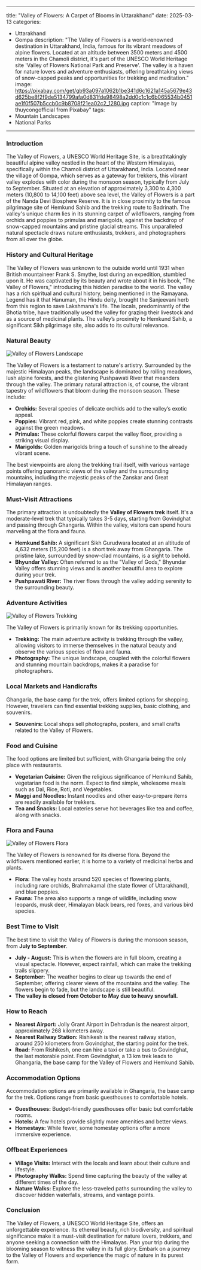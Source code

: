 
---
title: "Valley of Flowers: A Carpet of Blooms in Uttarakhand"
date: 2025-03-13
categories:
  - Uttarakhand
  - Gompa
description: "The Valley of Flowers is a world-renowned destination in Uttarakhand, India, famous for its vibrant meadows of alpine flowers. Located at an altitude between 3500 meters and 4500 meters in the Chamoli district, it's part of the UNESCO World Heritage site 'Valley of Flowers National Park and Preserve'. The valley is a haven for nature lovers and adventure enthusiasts, offering breathtaking views of snow-capped peaks and opportunities for trekking and meditation."
image: https://pixabay.com/get/gb93a097a1062b1be341d6c1621a145a5679e43d625be8f2f9de5134799afa0d831fde98498a2dd0c1c1c6b065534b0451ae1f0f507b5ccb0c9b8708f21ea02c2_1280.jpg
caption: "Image by thuycongofficial from Pixabay"
tags: 
  - Mountain Landscapes
  - National Parks
---


### **Introduction**

The Valley of Flowers, a UNESCO World Heritage Site, is a breathtakingly beautiful alpine valley nestled in the heart of the Western Himalayas, specifically within the Chamoli district of Uttarakhand, India. Located near the village of Gompa, which serves as a gateway for trekkers, this vibrant valley explodes with color during the monsoon season, typically from July to September. Situated at an elevation of approximately 3,300 to 4,300 meters (10,800 to 14,100 feet) above sea level, the Valley of Flowers is a part of the Nanda Devi Biosphere Reserve. It is in close proximity to the famous pilgrimage site of Hemkund Sahib and the trekking route to Badrinath. The valley's unique charm lies in its stunning carpet of wildflowers, ranging from orchids and poppies to primulas and marigolds, against the backdrop of snow-capped mountains and pristine glacial streams. This unparalleled natural spectacle draws nature enthusiasts, trekkers, and photographers from all over the globe.

### **History and Cultural Heritage**

The Valley of Flowers was unknown to the outside world until 1931 when British mountaineer Frank S. Smythe, lost during an expedition, stumbled upon it. He was captivated by its beauty and wrote about it in his book, "The Valley of Flowers," introducing this hidden paradise to the world. The valley has a rich spiritual and cultural history, being mentioned in the Ramayana. Legend has it that Hanuman, the Hindu deity, brought the Sanjeevani herb from this region to save Lakshmana's life. The locals, predominantly of the Bhotia tribe, have traditionally used the valley for grazing their livestock and as a source of medicinal plants. The valley’s proximity to Hemkund Sahib, a significant Sikh pilgrimage site, also adds to its cultural relevance.

### **Natural Beauty**

<img src="placeholder_valley_of_flowers_landscape.jpg" alt="Valley of Flowers Landscape">

The Valley of Flowers is a testament to nature's artistry. Surrounded by the majestic Himalayan peaks, the landscape is dominated by rolling meadows, lush alpine forests, and the glistening Pushpawati River that meanders through the valley. The primary natural attraction is, of course, the vibrant tapestry of wildflowers that bloom during the monsoon season. These include:

*   **Orchids:** Several species of delicate orchids add to the valley’s exotic appeal.
*   **Poppies:** Vibrant red, pink, and white poppies create stunning contrasts against the green meadows.
*   **Primulas:** These colorful flowers carpet the valley floor, providing a striking visual display.
*   **Marigolds:** Golden marigolds bring a touch of sunshine to the already vibrant scene.

The best viewpoints are along the trekking trail itself, with various vantage points offering panoramic views of the valley and the surrounding mountains, including the majestic peaks of the Zanskar and Great Himalayan ranges.

### **Must-Visit Attractions**

The primary attraction is undoubtedly the **Valley of Flowers trek** itself. It's a moderate-level trek that typically takes 3-5 days, starting from Govindghat and passing through Ghangaria. Within the valley, visitors can spend hours marveling at the flora and fauna.

*   **Hemkund Sahib:** A significant Sikh Gurudwara located at an altitude of 4,632 meters (15,200 feet) is a short trek away from Ghangaria. The pristine lake, surrounded by snow-clad mountains, is a sight to behold.
*   **Bhyundar Valley:** Often referred to as the "Valley of Gods," Bhyundar Valley offers stunning views and is another beautiful area to explore during your trek.
*   **Pushpawati River:** The river flows through the valley adding serenity to the surrounding beauty.

### **Adventure Activities**

<img src="placeholder_valley_of_flowers_trekking.jpg" alt="Valley of Flowers Trekking">

The Valley of Flowers is primarily known for its trekking opportunities.

*   **Trekking:** The main adventure activity is trekking through the valley, allowing visitors to immerse themselves in the natural beauty and observe the various species of flora and fauna.
*   **Photography:** The unique landscape, coupled with the colorful flowers and stunning mountain backdrops, makes it a paradise for photographers.

### **Local Markets and Handicrafts**

Ghangaria, the base camp for the trek, offers limited options for shopping. However, travelers can find essential trekking supplies, basic clothing, and souvenirs.

*   **Souvenirs:** Local shops sell photographs, posters, and small crafts related to the Valley of Flowers.

### **Food and Cuisine**

The food options are limited but sufficient, with Ghangaria being the only place with restaurants.

*   **Vegetarian Cuisine:** Given the religious significance of Hemkund Sahib, vegetarian food is the norm. Expect to find simple, wholesome meals such as Dal, Rice, Roti, and Vegetables.
*   **Maggi and Noodles:** Instant noodles and other easy-to-prepare items are readily available for trekkers.
*   **Tea and Snacks:** Local eateries serve hot beverages like tea and coffee, along with snacks.

### **Flora and Fauna**

<img src="placeholder_valley_of_flowers_flora.jpg" alt="Valley of Flowers Flora">

The Valley of Flowers is renowned for its diverse flora. Beyond the wildflowers mentioned earlier, it is home to a variety of medicinal herbs and plants.

*   **Flora:** The valley hosts around 520 species of flowering plants, including rare orchids, Brahmakamal (the state flower of Uttarakhand), and blue poppies.
*   **Fauna:** The area also supports a range of wildlife, including snow leopards, musk deer, Himalayan black bears, red foxes, and various bird species.

### **Best Time to Visit**

The best time to visit the Valley of Flowers is during the monsoon season, from **July to September**.

*   **July - August:** This is when the flowers are in full bloom, creating a visual spectacle. However, expect rainfall, which can make the trekking trails slippery.
*   **September:** The weather begins to clear up towards the end of September, offering clearer views of the mountains and the valley. The flowers begin to fade, but the landscape is still beautiful.
*   **The valley is closed from October to May due to heavy snowfall.**

### **How to Reach**

*   **Nearest Airport:** Jolly Grant Airport in Dehradun is the nearest airport, approximately 268 kilometers away.
*   **Nearest Railway Station:** Rishikesh is the nearest railway station, around 250 kilometers from Govindghat, the starting point for the trek.
*   **Road:** From Rishikesh, one can hire a taxi or take a bus to Govindghat, the last motorable point. From Govindghat, a 13 km trek leads to Ghangaria, the base camp for the Valley of Flowers and Hemkund Sahib.

### **Accommodation Options**

Accommodation options are primarily available in Ghangaria, the base camp for the trek. Options range from basic guesthouses to comfortable hotels.

*   **Guesthouses:** Budget-friendly guesthouses offer basic but comfortable rooms.
*   **Hotels:** A few hotels provide slightly more amenities and better views.
*   **Homestays:** While fewer, some homestay options offer a more immersive experience.

### **Offbeat Experiences**

*   **Village Visits:** Interact with the locals and learn about their culture and lifestyle.
*   **Photography Walks:** Spend time capturing the beauty of the valley at different times of the day.
*   **Nature Walks:** Explore the less-traveled paths surrounding the valley to discover hidden waterfalls, streams, and vantage points.

### **Conclusion**

The Valley of Flowers, a UNESCO World Heritage Site, offers an unforgettable experience. Its ethereal beauty, rich biodiversity, and spiritual significance make it a must-visit destination for nature lovers, trekkers, and anyone seeking a connection with the Himalayas. Plan your trip during the blooming season to witness the valley in its full glory. Embark on a journey to the Valley of Flowers and experience the magic of nature in its purest form.


